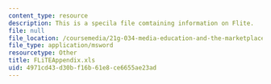```yaml
---
content_type: resource
description: This is a specila file comtaining information on Flite.
file: null
file_location: /coursemedia/21g-034-media-education-and-the-marketplace-fall-2005/4971cd43d30bf16b61e8ce6655ae23ad_FLiTEAppendix.xls
file_type: application/msword
resourcetype: Other
title: FLiTEAppendix.xls
uid: 4971cd43-d30b-f16b-61e8-ce6655ae23ad
---
```

